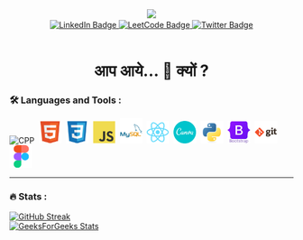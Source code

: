 <div id="header" align="center">
    <img src="https://media.giphy.com/media/jTHti8z6rjrUZmBgOp/giphy.gif" width="100"/>
    <div id="badges">
      <a href="https://www.linkedin.com/in/dhvani-patel-738807223/">
        <img src="https://img.shields.io/badge/LinkedIn-blue?style=for-the-badge&logo=linkedin&logoColor=white" alt="LinkedIn Badge"/>
      </a>
      <a href="https://leetcode.com/Knight-03/">
        <img src="https://img.shields.io/badge/LeetCode-red?style=for-the-badge&logo=leetcode&logoColor=white" alt="LeetCode Badge"/>
      </a>
      <a href="https://twitter.com/_Knight_03">
        <img src="https://img.shields.io/badge/Twitter-blue?style=for-the-badge&logo=twitter&logoColor=white" alt="Twitter Badge"/>
      </a>
    </div>
    <img src="https://komarev.com/ghpvc/?username=Knight-03&style=flat-square&color=blue" alt=""/>
    <h1>
       आप आये... 👀 क्यों ?
    </h1>
  </div>
  

### :hammer_and_wrench: Languages and Tools :
  <div>
    <img src="https://raw.githubusercontent.com/isocpp/logos/master/cpp_logo.png" title="CPP" alt="CPP" width="40" height="40"/>&nbsp;
    <img src="https://github.com/devicons/devicon/blob/master/icons/html5/html5-original.svg" title="HTML5" alt="HTML5" width="40" height="40"/>&nbsp;
    <img src="https://github.com/devicons/devicon/blob/master/icons/css3/css3-original.svg" title="CSS3" alt="CSS3" width="40" height="40"/>&nbsp;
    <img src="https://github.com/devicons/devicon/blob/master/icons/javascript/javascript-original.svg" title="JavaScript" alt="JavaScript" width="40" height="40"/>&nbsp;
    <img src="https://github.com/devicons/devicon/blob/master/icons/mysql/mysql-original-wordmark.svg" title="MySql" alt="MySql" width="40" height="45"/>&nbsp;
    <img src="https://github.com/devicons/devicon/blob/master/icons/react/react-original.svg" title="React" alt="React" width="40" height="40"/>&nbsp;
    <img src="https://github.com/devicons/devicon/blob/master/icons/canva/canva-original.svg" title="Canva" alt="Canva" width="40" height="40"/>&nbsp;
    <img src="https://github.com/devicons/devicon/blob/master/icons/python/python-original.svg" title="Python" alt="Python" width="40" height="40"/>&nbsp;
    <img src="https://github.com/devicons/devicon/blob/master/icons/bootstrap/bootstrap-original-wordmark.svg" title="BootStrap"  alt="BootStrap" width="40" height="40"/>&nbsp;
    <img src="https://github.com/devicons/devicon/blob/master/icons/git/git-original-wordmark.svg" title="Git" **alt="Git" width="40" height="40"/>
    <img src="https://github.com/devicons/devicon/blob/master/icons/figma/figma-original.svg" title="Figma" alt="Figma" width="40" height="40"/>&nbsp;
  </div>
  
---

### :fire: Stats :
  [![GitHub Streak](http://github-readme-streak-stats.herokuapp.com?user=Knight-03&theme=dark&background=000000)](https://git.io/streak-stats) <br>
  [![GeeksForGeeks Stats](https://geeks-for-geeks-stats-api-napiyo.vercel.app/?userName=knight_03)](https://github.com/napiyo/geeksForGeeksStatsAPI)

<!--   [![Top Langs](https://github-readme-stats.vercel.app/api/top-langs/?username=Knight-03)](https://github.com/anuraghazra/github-readme-stats) -->
  

